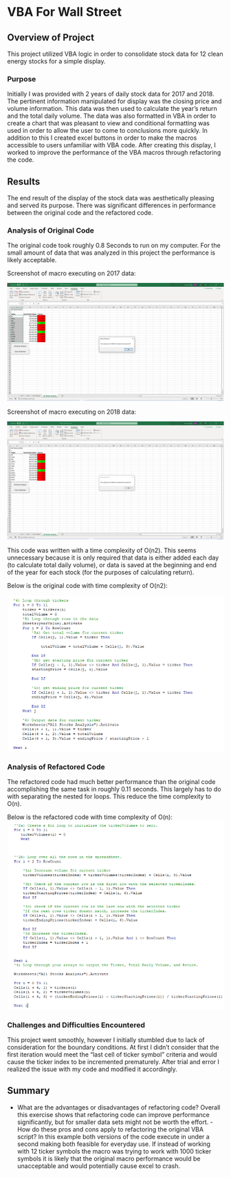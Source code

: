 # VBA For Wall Street

## Overview of Project

This project utilized VBA logic in order to consolidate stock data for 12 clean energy stocks for a simple display.

### Purpose
Initially I was provided with 2 years of daily stock data for 2017 and 2018. The pertinent information manipulated for display was the closing price and volume information. This data was then used to calculate the year’s return and the total daily volume. The data was also formatted in VBA in order to create a chart that was pleasant to view and conditional formatting was used in order to allow the user to come to conclusions more quickly. In addition to this I created excel buttons in order to make the macros accessible to users unfamiliar with VBA code. After creating this display, I worked to improve the performance of the VBA macros through refactoring the code.

## Results
The end result of the display of the stock data was aesthetically pleasing and served its purpose. There was significant differences in performance between the original code and the refactored code.

### Analysis of Original Code
The original code took roughly 0.8 Seconds to run on my computer. For the small amount of data that was analyzed in this project the performance is likely acceptable. 

Screenshot of macro executing on 2017 data:

![](Resources/All_Stocks_VBA_Challenge_2017.PNG)

Screenshot of macro executing on 2018 data:

![](Resources/All_Stocks_VBA_Challenge_2018.PNG)

This code was written with a time complexity of O(n2).  This seems unnecessary because it is only required that data is either added each day (to calculate total daily volume), or data is saved at the beginning and end of the year for each stock (for the purposes of calculating return). 

Below is the original code with time complexity of O(n2):

![](Resources/Original_Code.PNG)

### Analysis of Refactored Code
The refactored code had much better performance than the original code accomplishing the same task in roughly 0.11 seconds. This largely has to do with separating the nested for loops. This reduce the time complexity to O(n). 

Below is the refactored code with time complexity of O(n):
![](Resources/Refactored_Code.PNG)

### Challenges and Difficulties Encountered
This project went smoothly, however I initially stumbled due to lack of consideration for the boundary conditions. At first I didn’t consider that the first iteration would meet the “last cell of ticker symbol” criteria and would cause the ticker index to be incremented prematurely. After trial and error I realized the issue with my code and modified it accordingly.
## Summary

- What are the advantages or disadvantages of refactoring code?
Overall this exercise shows that refactoring code can improve performance significantly, but for smaller data sets might not be worth the effort. 
-How do these pros and cons apply to refactoring the original VBA script?
In this example both versions of the code execute in under a second making both feasible for everyday use. If instead of working with 12 ticker symbols the macro was trying to work with 1000 ticker symbols it is likely that the original macro performance would be unacceptable and would potentially cause excel to crash.
